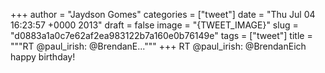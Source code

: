 
+++
author = "Jaydson Gomes"
categories = ["tweet"]
date = "Thu Jul 04 16:23:57 +0000 2013"
draft = false
image = "{TWEET_IMAGE}"
slug = "d0883a1a0c7e62af2ea983122b7a160e0b76149e"
tags = ["tweet"]
title = """RT @paul_irish: @BrendanE..."""
+++
RT @paul_irish: @BrendanEich happy birthday!
